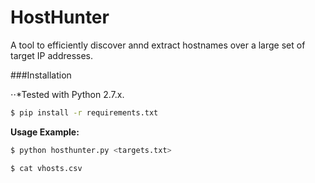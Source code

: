 HostHunter
======

A tool to efficiently discover annd extract hostnames over a large set of target IP addresses.

###Installation

⋅⋅*Tested with Python 2.7.x.

```bash
$ pip install -r requirements.txt
```

**Usage Example:**

```bash
$ python hosthunter.py <targets.txt>
```

```bash
$ cat vhosts.csv
```

